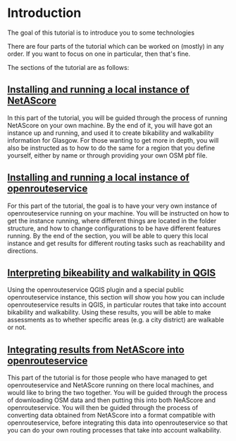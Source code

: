 # Introduction

The goal of this tutorial is to introduce you to some technologies

There are four parts of the tutorial which can be worked on (mostly) in any order. If you want to focus on one in 
particular, then that's fine.

The sections of the tutorial are as follows:

## [Installing and running a local instance of NetAScore](./netascore.md)
In this part of the tutorial, you will be guided through the process of running NetAScore on your own machine. By 
the end of it, you will have got an instance up and running, and used it to create bikability and walkability 
information for Glasgow. For those wanting to get more in depth, you will also be instructed as to how to do the 
same for a region that you define yourself, either by name or through providing your own OSM pbf file.

## [Installing and running a local instance of openrouteservice](./openrouteservice.md)
For this part of the tutorial, the goal is to have your very own instance of openrouteservice running on your 
machine. You will be instructed on how to get the instance running, where different things are located in the 
folder structure, and how to change configurations to be have different features running. By the end of the section, 
you will be able to query this local instance and get results for different routing tasks such as reachability and 
directions.

## [Interpreting bikeability and walkability in QGIS](./qgis.md)
Using the openrouteservice QGIS plugin and a special public openrouteservice instance, this section will show you 
how you can include openrouteservice results in QGIS, in particular routes that take into account bikability and 
walkability. Using these results, you will be able to make assessments as to whether specific areas (e.g. a city 
district) are walkable or not.

## [Integrating results from NetAScore into openrouteservice](./integration.md)
This part of the tutorial is for those people who have managed to get openrouteservice and NetAScore running on 
there local machines, and would like to bring the two together. You will be guided through the process of 
downloading OSM data and then putting this into both NeAScore and openrouteservice. You will then be guided through 
the process of converting data obtained from NetAScore into a format compatible with openrouteservice, before 
integrating this data into openrouteservice so that you can do your own routing processes that take into account 
walkability.